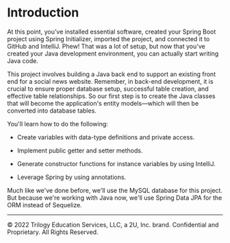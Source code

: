# Introduction

At this point, you've installed essential software, created your Spring Boot project using Spring Initializer, imported the project, and connected it to GitHub and IntelliJ. Phew! That was a lot of setup, but now that you've created your Java development environment, you can actually start writing Java code.

This project involves building a Java back end to support an existing front end for a social news website. Remember, in back-end development, it is crucial to ensure proper database setup, successful table creation, and effective table relationships. So our first step is to create the Java classes that will become the application's entity models—which will then be converted into database tables.

You'll learn how to do the following:

* Create variables with data-type definitions and private access.

* Implement public getter and setter methods.

* Generate constructor functions for instance variables by using IntelliJ.

* Leverage Spring by using annotations.

Much like we've done before, we'll use the MySQL database for this project. But because we're working with Java now, we'll use Spring Data JPA for the ORM instead of Sequelize.

---
© 2022 Trilogy Education Services, LLC, a 2U, Inc. brand. Confidential and Proprietary. All Rights Reserved.